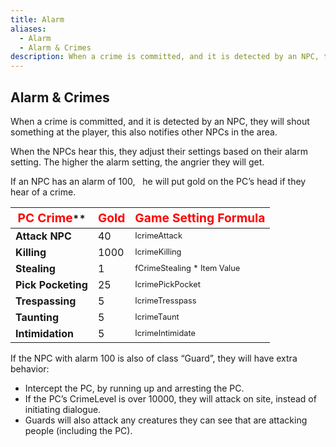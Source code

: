 ```yaml
---
title: Alarm
aliases:
  - Alarm
  - Alarm & Crimes
description: When a crime is committed, and it is detected by an NPC, they will shout something at the player, this also notifies other NPCs in the area.
---
```

## Alarm & Crimes

When a crime is committed, and it is detected by an NPC, they will shout something at the player, this also notifies other NPCs in the area.

When the NPCs hear this, they adjust their settings based on their alarm setting. The higher the alarm setting, the angrier they will get.

If an NPC has an alarm of 100, &nbsp; he will put gold on the PC’s head if they hear of a crime.

| <span style="color:red;font-size:1.2rem;">PC Crime</span>** | **<span style="color:red;font-size:1.2rem;">Gold</span>** | **<span style="color:red;font-size:1.2rem;">Game Setting Formula</span>** |
| ----------------------------------------------------------- | --------------------------------------------------------- | ------------------------------------------------------------------------- |
| **Attack NPC**                                              | 40                                                        | <span style="font-size:0.8rem">IcrimeAttack</span>                        |
| **Killing**                                                 | 1000                                                      | <span style="font-size:0.8rem">IcrimeKilling</span>                       |
| **Stealing**                                                | 1                                                         | <span style="font-size:0.8rem">fCrimeStealing \* Item Value</span>        |
| **Pick Pocketing**                                          | 25                                                        | <span style="font-size:0.8rem">IcrimePickPocket</span>                    |
| **Trespassing**                                             | 5                                                         | <span style="font-size:0.8rem">IcrimeTresspass</span>                     |
| **Taunting**                                                | 5                                                         | <span style="font-size:0.8rem">IcrimeTaunt</span>                         |
| **Intimidation**                                            | 5                                                         | <span style="font-size:0.8rem">IcrimeIntimidate</span>                    |

If the NPC with alarm 100 is also of class “Guard”, they will have extra behavior:  
- Intercept the PC, by running up and arresting the PC.
- If the PC’s CrimeLevel is over 10000, they will attack on site, instead of initiating dialogue.
- Guards will also attack any creatures they can see that are attacking people (including the PC).
